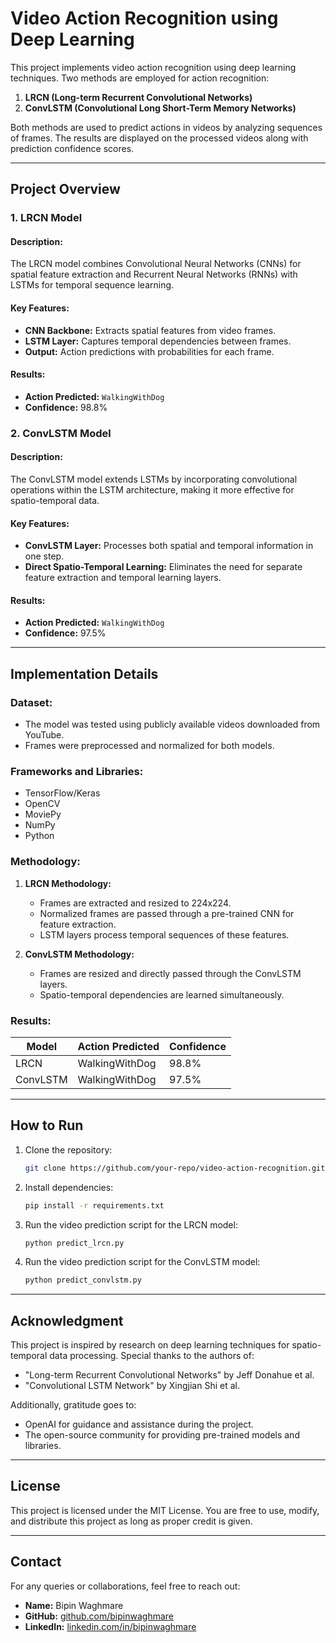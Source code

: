 # Video Action Recognition using Deep Learning

This project implements video action recognition using deep learning techniques. Two methods are employed for action recognition:
1. **LRCN (Long-term Recurrent Convolutional Networks)**
2. **ConvLSTM (Convolutional Long Short-Term Memory Networks)**

Both methods are used to predict actions in videos by analyzing sequences of frames. The results are displayed on the processed videos along with prediction confidence scores.

---

## Project Overview

### 1. **LRCN Model**
#### Description:
The LRCN model combines Convolutional Neural Networks (CNNs) for spatial feature extraction and Recurrent Neural Networks (RNNs) with LSTMs for temporal sequence learning. 

#### Key Features:
- **CNN Backbone:** Extracts spatial features from video frames.
- **LSTM Layer:** Captures temporal dependencies between frames.
- **Output:** Action predictions with probabilities for each frame.

#### Results:
- **Action Predicted:** `WalkingWithDog`
- **Confidence:** 98.8%

### 2. **ConvLSTM Model**
#### Description:
The ConvLSTM model extends LSTMs by incorporating convolutional operations within the LSTM architecture, making it more effective for spatio-temporal data.

#### Key Features:
- **ConvLSTM Layer:** Processes both spatial and temporal information in one step.
- **Direct Spatio-Temporal Learning:** Eliminates the need for separate feature extraction and temporal learning layers.

#### Results:
- **Action Predicted:** `WalkingWithDog`
- **Confidence:** 97.5%

---

## Implementation Details

### Dataset:
- The model was tested using publicly available videos downloaded from YouTube.
- Frames were preprocessed and normalized for both models.

### Frameworks and Libraries:
- TensorFlow/Keras
- OpenCV
- MoviePy
- NumPy
- Python

### Methodology:
1. **LRCN Methodology:**
   - Frames are extracted and resized to 224x224.
   - Normalized frames are passed through a pre-trained CNN for feature extraction.
   - LSTM layers process temporal sequences of these features.

2. **ConvLSTM Methodology:**
   - Frames are resized and directly passed through the ConvLSTM layers.
   - Spatio-temporal dependencies are learned simultaneously.

### Results:
| Model        | Action Predicted | Confidence |
|--------------|------------------|------------|
| LRCN         | WalkingWithDog   | 98.8%      |
| ConvLSTM     | WalkingWithDog   | 97.5%      |

---

## How to Run

1. Clone the repository:
   ```bash
   git clone https://github.com/your-repo/video-action-recognition.git
   ```
2. Install dependencies:
   ```bash
   pip install -r requirements.txt
   ```
3. Run the video prediction script for the LRCN model:
   ```bash
   python predict_lrcn.py
   ```
4. Run the video prediction script for the ConvLSTM model:
   ```bash
   python predict_convlstm.py
   ```

---

## Acknowledgment

This project is inspired by research on deep learning techniques for spatio-temporal data processing. Special thanks to the authors of:
- "Long-term Recurrent Convolutional Networks" by Jeff Donahue et al.
- "Convolutional LSTM Network" by Xingjian Shi et al.

Additionally, gratitude goes to:
- OpenAI for guidance and assistance during the project.
- The open-source community for providing pre-trained models and libraries.

---

## License

This project is licensed under the MIT License. You are free to use, modify, and distribute this project as long as proper credit is given.

---

## Contact

For any queries or collaborations, feel free to reach out:
- **Name:** Bipin Waghmare
- **GitHub:** [github.com/bipinwaghmare](https://github.com/bipinwaghmare)
- **LinkedIn:** [linkedin.com/in/bipinwaghmare](www.linkedin.com/in/bipin-waghmare-2bb623167)

